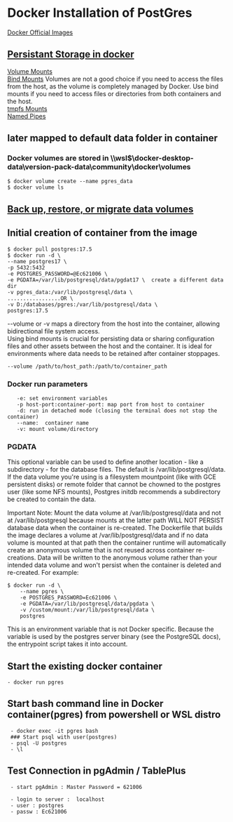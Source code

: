 #  Docker Installation of PostGres
[Docker Official Images](https://hub.docker.com/_/postgres)

## [Persistant Storage in docker](https://docs.docker.com/engine/storage/)  
[Volume Mounts](https://docs.docker.com/engine/storage/#volume-mounts)  
[Bind Mounts](https://docs.docker.com/engine/storage/bind-mounts/)  Volumes are not a good choice if you need to access the files from the host, as the volume is completely managed by Docker. Use bind mounts if you need to access files or directories from both containers and the host.  
[tmpfs Mounts](https://docs.docker.com/engine/storage/tmpfs/)  
[Named Pipes](https://docs.docker.com/engine/storage/#named-pipes)  

## later mapped to default data folder in container
### Docker volumes are stored in \\\wsl$\docker-desktop-data\version-pack-data\community\docker\volumes  

    $ docker volume create --name pgres_data  
    $ docker volume ls
## [Back up, restore, or migrate data volumes](https://docs.docker.com/engine/storage/volumes/#back-up-restore-or-migrate-data-volumes)



## Initial creation of container from the image  
    $ docker pull postgres:17.5  
    $ docker run -d \
    --name postgres17 \
    -p 5432:5432  
    -e POSTGRES_PASSWORD=@Ec621006 \
    -e PGDATA=/var/lib/postgresql/data/pgdat17 \  create a different data dir
    -v pgres_data:/var/lib/postgresql/data \  
    .................OR \
    -v D:/databases/pgres:/var/lib/postgresql/data \
    postgres:17.5

--volume or -v maps a directory from the host into the container, allowing bidirectional file system access.  
Using bind mounts is crucial for persisting data or sharing configuration files and other assets between the host and the container. It is ideal for environments where data needs to be retained after container stoppages.  
    
    --volume /path/to/host_path:/path/to/container_path 

### Docker run parameters
       -e: set environment variables
       -p host-port:container-port: map port from host to container    
       -d: run in detached mode (closing the terminal does not stop the container)
       --name:  container name
       -v: mount volume/directory

### PGDATA  
This optional variable can be used to define another location - like a subdirectory - for the database files. The default is /var/lib/postgresql/data. If the data volume you're using is a filesystem mountpoint (like with GCE persistent disks) or remote folder that cannot be chowned to the postgres user (like some NFS mounts), Postgres initdb recommends a subdirectory be created to contain the data.

Important Note: Mount the data volume at /var/lib/postgresql/data and not at /var/lib/postgresql because mounts at the latter path WILL NOT PERSIST database data when the container is re-created. The Dockerfile that builds the image declares a volume at /var/lib/postgresql/data and if no data volume is mounted at that path then the container runtime will automatically create an anonymous volume⁠ that is not reused across container re-creations. Data will be written to the anonymous volume rather than your intended data volume and won't persist when the container is deleted and re-created.
For example:

    $ docker run -d \
        --name pgres \
        -e POSTGRES_PASSWORD=Ec621006 \
        -e PGDATA=/var/lib/postgresql/data/pgdata \
        -v /custom/mount:/var/lib/postgresql/data \
        postgres
This is an environment variable that is not Docker specific. Because the variable is used by the postgres server binary (see the PostgreSQL docs), the entrypoint script takes it into account.  

## Start the existing docker container

    - docker run pgres


## Start bash command line in Docker container(pgres) from powershell or WSL distro
     - docker exec -it pgres bash
     ### Start psql with user(postgres)
     - psql -U postgres
     - \l

## Test Connection in pgAdmin / TablePlus
     - start pgAdmin : Master Password = 621006

     - login to server :  localhost
     - user : postgres
     - passw : Ec621006